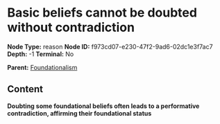 # Basic beliefs cannot be doubted without contradiction

**Node Type:** reason
**Node ID:** f973cd07-e230-47f2-9ad6-02dc1e3f7ac7
**Depth:** -1
**Terminal:** No

**Parent:** [Foundationalism](foundationalism.md)

## Content

**Doubting some foundational beliefs often leads to a performative contradiction, affirming their foundational status**
